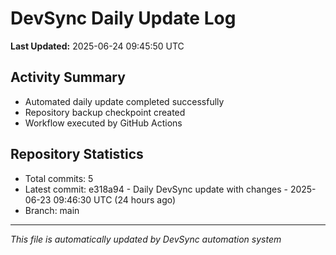 # DevSync Daily Update Log

**Last Updated:** 2025-06-24 09:45:50 UTC

## Activity Summary
- Automated daily update completed successfully
- Repository backup checkpoint created
- Workflow executed by GitHub Actions

## Repository Statistics
- Total commits: 5
- Latest commit: e318a94 - Daily DevSync update with changes - 2025-06-23 09:46:30 UTC (24 hours ago)
- Branch: main

---
*This file is automatically updated by DevSync automation system*
